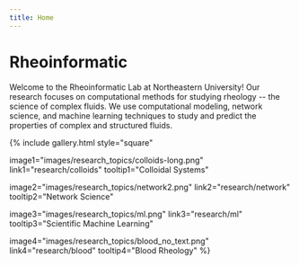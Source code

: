 ```yaml
---
title: Home
---
```


# Rheoinformatic


Welcome to the Rheoinformatic Lab at Northeastern University! Our research focuses on computational methods for studying rheology -- the science of complex fluids. We use computational modeling, network science, and machine learning techniques to study and predict the properties of complex and structured fluids.

{%
  include gallery.html
  style="square"

  image1="images/research_topics/colloids-long.png"
  link1="research/colloids"
  tooltip1="Colloidal Systems"

  image2="images/research_topics/network2.png"
  link2="research/network"
  tooltip2="Network Science"

  image3="images/research_topics/ml.png"
  link3="research/ml"
  tooltip3="Scientific Machine Learning"

  image4="images/research_topics/blood_no_text.png"
  link4="research/blood"
  tooltip4="Blood Rheology"
%}



<!-- section break -->

<!-- section full -->


